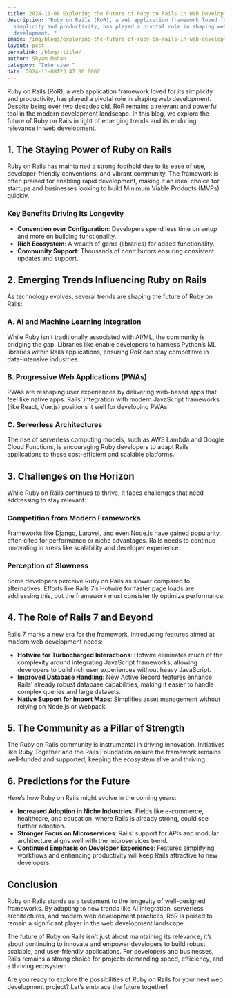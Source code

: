 ```yaml
---
title: 2024-11-08 Exploring the Future of Ruby on Rails in Web Development Trends
description: "Ruby on Rails (RoR), a web application framework loved for its
  simplicity and productivity, has played a pivotal role in shaping web
  development. "
image: /img/blogs/exploring-the-future-of-ruby-on-rails-in-web-development-trends.webp
layout: post
permalink: /blog/:title/
author: Shyam Mohan
category: "Interview "
date: 2024-11-08T23:47:00.000Z
---
```

Ruby on Rails (RoR), a web application framework loved for its simplicity and productivity, has played a pivotal role in shaping web development. Despite being over two decades old, RoR remains a relevant and powerful tool in the modern development landscape. In this blog, we explore the future of Ruby on Rails in light of emerging trends and its enduring relevance in web development.


## **1. The Staying Power of Ruby on Rails**

Ruby on Rails has maintained a strong foothold due to its ease of use, developer-friendly conventions, and vibrant community. The framework is often praised for enabling rapid development, making it an ideal choice for startups and businesses looking to build Minimum Viable Products (MVPs) quickly.

### **Key Benefits Driving Its Longevity**

-   **Convention over Configuration**: Developers spend less time on setup and more on building functionality.
-   **Rich Ecosystem**: A wealth of gems (libraries) for added functionality.
-   **Community Support**: Thousands of contributors ensuring consistent updates and support.


## **2. Emerging Trends Influencing Ruby on Rails**

As technology evolves, several trends are shaping the future of Ruby on Rails:

### **A. AI and Machine Learning Integration**

While Ruby isn’t traditionally associated with AI/ML, the community is bridging the gap. Libraries like enable developers to harness Python’s ML libraries within Rails applications, ensuring RoR can stay competitive in data-intensive industries.

### **B. Progressive Web Applications (PWAs)**

PWAs are reshaping user experiences by delivering web-based apps that feel like native apps. Rails’ integration with modern JavaScript frameworks (like React, Vue.js) positions it well for developing PWAs.

### **C. Serverless Architectures**

The rise of serverless computing models, such as AWS Lambda and Google Cloud Functions, is encouraging Ruby developers to adapt Rails applications to these cost-efficient and scalable platforms.


## **3. Challenges on the Horizon**

While Ruby on Rails continues to thrive, it faces challenges that need addressing to stay relevant:

### **Competition from Modern Frameworks**

Frameworks like Django, Laravel, and even Node.js have gained popularity, often cited for performance or niche advantages. Rails needs to continue innovating in areas like scalability and developer experience.

### **Perception of Slowness**

Some developers perceive Ruby on Rails as slower compared to alternatives. Efforts like Rails 7’s Hotwire for faster page loads are addressing this, but the framework must consistently optimize performance.


## **4. The Role of Rails 7 and Beyond**

Rails 7 marks a new era for the framework, introducing features aimed at modern web development needs:

-   **Hotwire for Turbocharged Interactions**: Hotwire eliminates much of the complexity around integrating JavaScript frameworks, allowing developers to build rich user experiences without heavy JavaScript.
-   **Improved Database Handling**: New Active Record features enhance Rails’ already robust database capabilities, making it easier to handle complex queries and large datasets.
-   **Native Support for Import Maps**: Simplifies asset management without relying on Node.js or Webpack.


## **5. The Community as a Pillar of Strength**

The Ruby on Rails community is instrumental in driving innovation. Initiatives like Ruby Together and the Rails Foundation ensure the framework remains well-funded and supported, keeping the ecosystem alive and thriving.


## **6. Predictions for the Future**

Here’s how Ruby on Rails might evolve in the coming years:

-   **Increased Adoption in Niche Industries**: Fields like e-commerce, healthcare, and education, where Rails is already strong, could see further adoption.
-   **Stronger Focus on Microservices**: Rails’ support for APIs and modular architecture aligns well with the microservices trend.
-   **Continued Emphasis on Developer Experience**: Features simplifying workflows and enhancing productivity will keep Rails attractive to new developers.


## **Conclusion**

Ruby on Rails stands as a testament to the longevity of well-designed frameworks. By adapting to new trends like AI integration, serverless architectures, and modern web development practices, RoR is poised to remain a significant player in the web development landscape.

The future of Ruby on Rails isn’t just about maintaining its relevance; it’s about continuing to innovate and empower developers to build robust, scalable, and user-friendly applications. For developers and businesses, Rails remains a strong choice for projects demanding speed, efficiency, and a thriving ecosystem.

Are you ready to explore the possibilities of Ruby on Rails for your next web development project? Let’s embrace the future together! 
